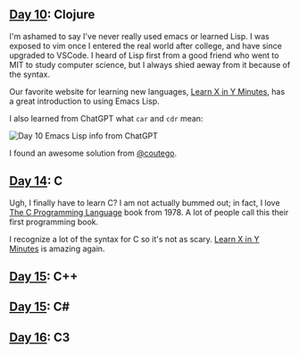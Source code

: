 
## [Day 10](https://adventofcode.com/2022/day/10): Clojure

I'm ashamed to say I've never really used emacs or learned Lisp. I was exposed to vim once I entered the real world after college, and have since upgraded to VSCode. I heard of Lisp first from a good friend who went to MIT to study computer science, but I always shied aeway from it because of the syntax.

Our favorite website for learning new languages, [Learn X in Y Minutes](https://learnxinyminutes.com/docs/elisp/), has a great introduction to using Emacs Lisp.

I also learned from ChatGPT what `car` and `cdr` mean:

![Day 10 Emacs Lisp info from ChatGPT](/images/blog/2022-12-01-aoc.md/day-10-1.png)

I found an awesome solution from [@coutego](https://github.com/coutego/advent-of-code-2022/blob/main/src/aoc22.el).



## [Day 14](https://adventofcode.com/2022/day/14): C

Ugh, I finally have to learn C? I am not actually bummed out; in fact, I love [The C Programming Language](https://en.wikipedia.org/wiki/The_C_Programming_Language) book from 1978. A lot of people call this their first programming book.

I recognize a lot of the syntax for C so it's not as scary. [Learn X in Y Minutes](https://learnxinyminutes.com/docs/c/) is amazing again.

## [Day 15](https://adventofcode.com/2022/day/14): C++

## [Day 15](https://adventofcode.com/2022/day/15): C#

## [Day 16](https://adventofcode.com/2022/day/16): C3